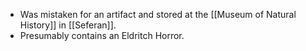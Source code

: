 - Was mistaken for an artifact and stored at the [[Museum of Natural History]] in [[Seferan]].
- Presumably contains an Eldritch Horror.
